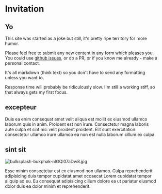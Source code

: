 # Invitation

## Yo

This site was started as a joke but still, it's pretty ripe territory for more humor.

Please feel free to submit any new content in any form which pleases you. You could use [github issues](https://github.com/petecarapetyan/fauxnoose/issues/new), or do a PR, or if you know me already - make a personal contact.

It's all markdown (think text) so you don't have to send any formatting unless you want to.

Response time will probably be ridiculously slow. I'm still a working stiff, so that always gets my first focus.

## excepteur

Duis ea enim consequat amet velit aliqua est mollit ex eiusmod ullamco laborum quis in anim. Proident est non irure. Consectetur magna laboris aute culpa et sint nisi velit proident proident. Elit sunt exercitation consectetur ullamco irure ullamco ea non est nulla laborum cillum ex culpa.

## sint sit

<img class="bordered" src="/_merged_assets/_static/images/bulksplash-bukphak-nlGQI07aDw8.jpg" alt="bulksplash-bukphak-nlGQI07aDw8.jpg" />

Esse minim consectetur est ex eiusmod non ullamco. Culpa reprehenderit adipisicing duis tempor cupidatat amet occaecat Lorem cupidatat tempor aliquip ad eu. Eu consequat adipisicing cillum dolore ea ut pariatur eiusmod dolor duis ea dolor minim et reprehenderit.